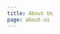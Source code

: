 ```yaml
---
title: About Us
page: about-us
---
```


<script setup>
    import AboutUsPage from "./src/pages/AboutUsPage.vue";
</script>

<AboutUsPage />
